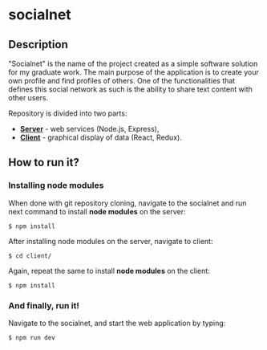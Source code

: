 # socialnet

## Description
"Socialnet" is the name of the project created as a simple software solution for my graduate work. The main purpose of the application is to create your own profile and find profiles of others. One of the functionalities that defines this social network as such is the ability to share text content with other users.

Repository is divided into two parts:
* [**Server**](https://github.com/corlukantonio/socialnet) - web services (Node.js, Express),
* [**Client**](https://github.com/corlukantonio/socialnet/tree/master/client) - graphical display of data (React, Redux).

## How to run it?

### Installing node modules
When done with git repository cloning, navigate to the socialnet and run next command to install **node modules** on the server:
```
$ npm install
```

After installing node modules on the server, navigate to client:
```
$ cd client/
```

Again, repeat the same to install **node modules** on the client:
```
$ npm install
```

### And finally, run it!
Navigate to the socialnet, and start the web application by typing:
```
$ npm run dev
```
